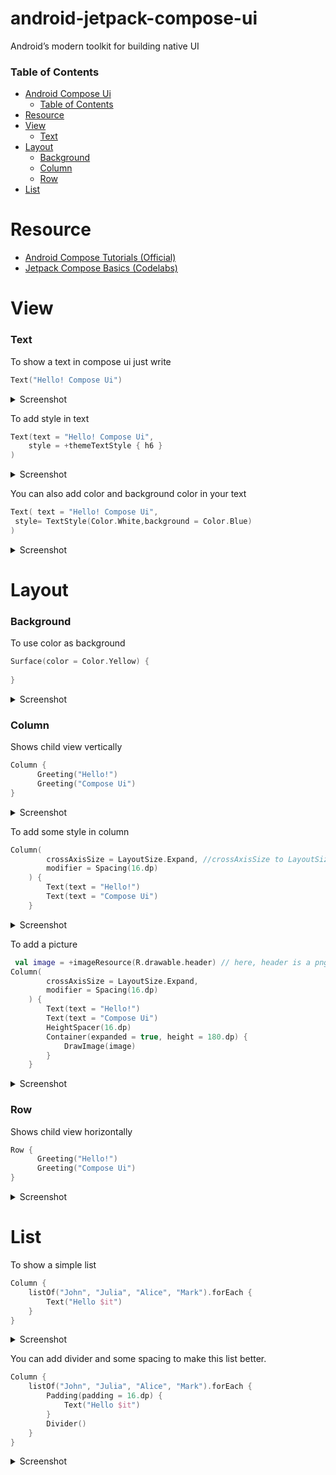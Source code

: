 # android-jetpack-compose-ui
Android’s modern toolkit for building native UI

### Table of Contents
- [Android Compose Ui](#composeui)
    - [Table of Contents](#table-of-contents)
- [Resource](#resource)
- [View](#view)
    - [Text](#text)
- [Layout](#layout)
    - [Background](#background)
    - [Column](#column)
    - [Row](#row)
- [List](#list)


# Resource
- [Android Compose Tutorials (Official)](https://developer.android.com/jetpack/compose)
- [Jetpack Compose Basics (Codelabs)](https://codelabs.developers.google.com/codelabs/jetpack-compose-basics/index.html)

# View

### Text
To show a text in compose ui just write 
```Kotlin
Text("Hello! Compose Ui")    
```

<details><summary>Screenshot</summary>
<p>

![](./assets/images/layout/text_1.png)

</p>
</details>

To add style in text 
```Kotlin
Text(text = "Hello! Compose Ui",
    style = +themeTextStyle { h6 }
)  
```

<details><summary>Screenshot</summary>
<p>

![](./assets/images/layout/text_2.png)

</p>
</details>


You can also add color and background color in your text 
```Kotlin
Text( text = "Hello! Compose Ui",
 style= TextStyle(Color.White,background = Color.Blue)
)  
```

<details><summary>Screenshot</summary>
<p>

![](./assets/images/layout/text_3.png)

</p>
</details>

# Layout

### Background
To use color as background 
```Kotlin
Surface(color = Color.Yellow) {
        
}
```

<details><summary>Screenshot</summary>
<p>

![](./assets/images/layout/background_1.png)

</p>
</details>

### Column
Shows child view vertically
```Kotlin
Column {
      Greeting("Hello!")
      Greeting("Compose Ui")
}
```

<details><summary>Screenshot</summary>
<p>

![](./assets/images/layout/column_1.png)

</p>
</details>

To add some style in column
```Kotlin
Column(
        crossAxisSize = LayoutSize.Expand, //crossAxisSize to LayoutSize.Expand specifies that the column should be as wide as its parent allows
        modifier = Spacing(16.dp)
    ) {
        Text(text = "Hello!")
        Text(text = "Compose Ui")
    }
```
<details><summary>Screenshot</summary>
<p>

![](./assets/images/layout/column_2.png)

</p>
</details>

To add a picture
```Kotlin
 val image = +imageResource(R.drawable.header) // here, header is a png image
Column(
        crossAxisSize = LayoutSize.Expand,
        modifier = Spacing(16.dp)
    ) {
        Text(text = "Hello!")
        Text(text = "Compose Ui")
        HeightSpacer(16.dp)
        Container(expanded = true, height = 180.dp) {
            DrawImage(image)
        }
    }
```
<details><summary>Screenshot</summary>
<p>

![](./assets/images/layout/column_3.png)

</p>
</details>

### Row
Shows child view horizontally
```Kotlin
Row {
      Greeting("Hello!")
      Greeting("Compose Ui")
}
```

<details><summary>Screenshot</summary>
<p>

![](./assets/images/layout/row_1.png)

</p>
</details>

# List
To show a simple list
```Kotlin
Column {
    listOf("John", "Julia", "Alice", "Mark").forEach {
        Text("Hello $it")
    }
}
```

<details><summary>Screenshot</summary>
<p>

![](./assets/images/layout/list_1.png)

</p>
</details>

You can add divider and some spacing to make this list better.
```Kotlin
Column {
    listOf("John", "Julia", "Alice", "Mark").forEach {
        Padding(padding = 16.dp) {
            Text("Hello $it")
        }
        Divider()
    }
}
```

<details><summary>Screenshot</summary>
<p>

![](./assets/images/layout/list_2.png)

</p>
</details>

